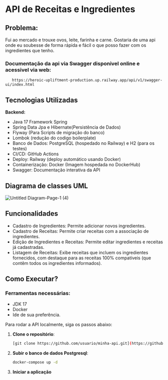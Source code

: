 # API de Receitas e Ingredientes

## Problema:
Fui ao mercado e trouxe ovos, leite, farinha e carne. Gostaria de uma api onde eu soubesse de forma rápida e fácil o que posso fazer com os ingredientes que tenho.
   ### Documentação da api via Swagger disponivel online e acessivel via web:  
       https://heroic-upliftment-production.up.railway.app/api/v1/swagger-ui/index.html
## Tecnologias Utilizadas 
 **Backend:**
 - Java 17 Framework Spring
 - Spring Data Jpa e Hibernate(Persistência de Dados)
 - Flyway (Para Scripts de migração do banco)
 - Lombok (redução do codigo boilerplate)
 - Banco de Dados: PostgreSQL (hospedado no Railway) e H2 (para os testes)
 - CI/CD: GitHub Actions
 - Deploy: Railway (deploy automático usando Docker)
 - Containerização: Docker (Imagem hospedada no DockerHub)
 - Swagger: Documentação interativa da API


## Diagrama de classes UML
![Untitled Diagram-Page-1 (4)](https://github.com/user-attachments/assets/a31a0513-7025-4a59-b945-9b9928a52daa)

## Funcionalidades
- Cadastro de Ingredientes: Permite adicionar novos ingredientes.
- Cadastro de Receitas: Permite criar receitas com a associação de ingredientes.
- Edição de Ingredientes e Receitas: Permite editar ingredientes e receitas já cadastradas.
- Listagem de Receitas: Exibe receitas que incluem os ingredientes fornecidos, com destaque para as receitas 100% compatíveis (que contêm todos os ingredientes informados).
## Como Executar?

### Ferramentas necessárias:  
 - JDK 17
 - Docker
 - Ide de sua preferência.

Para rodar a API localmente, siga os passos abaixo:

1. **Clone o repositório**:
   ```bash
   [git clone https://github.com/usuario/minha-api.git](https://github.com/MateusLovesJavaCoffee/RecipeHub.git)
2. **Subir o banco de dados Postgresql**:
   ```bash
   docker-compose up -d
3. **Iniciar a aplicação**
   
